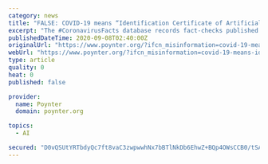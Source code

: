 ```yaml
---
category: news
title: "FALSE: COVID-19 means “Identification Certificate of Artificial Intelligence Vaccine”. It’s being used as a form of population control"
excerpt: "The #CoronavirusFacts database records fact-checks published since the beginning of the COVID-19 outbreak. The pandemic and its consequences are constantly evolving and data that was accurate weeks or even days ago might have changed."
publishedDateTime: 2020-09-08T02:40:00Z
originalUrl: "https://www.poynter.org/?ifcn_misinformation=covid-19-means-identification-certificate-of-artificial-intelligence-vaccine-its-being-used-as-a-form-of-population-control"
webUrl: "https://www.poynter.org/?ifcn_misinformation=covid-19-means-identification-certificate-of-artificial-intelligence-vaccine-its-being-used-as-a-form-of-population-control"
type: article
quality: 0
heat: 0
published: false

provider:
  name: Poynter
  domain: poynter.org

topics:
  - AI

secured: "D0vQSUtYRTbdyQc7ft8vaC3zwpwwhNx7bBTlNkDb6EhwZ+BQp4OWsCCB0/tSAEVGelTrNhsDtyF4F43tiH0Bs7o11uOsmEgWXt5aiA1k8lUAv0rSeMddHG9i3PoXI7aPQJUJKm1nTXw0KrUbe3Aty9EtZOUpBHgKXIvne1RdqCmcuoLr8DN1OxUnd7fbeuc9pAxy8ZObGTZOej/gPF+x/6P0RTh8JR4Wrdqe5Mfr0wngh9gAbbgVu9IMRnnFFMErL2dt+a/zPdgmIxMchK/JkOtb4AZT+YBqzMUiZ4mA5SjH0Rwg+EWvtSmdcy7upaSw4SKN4696PHed3doOriZAu4NGSQoVWOSFxiZw6had/Wk=;6fKBUmubDImVSpPk20HuUA=="
---
```


